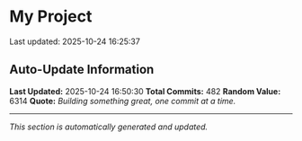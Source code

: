# My Project


Last updated: 2025-10-24 16:25:37









































































































































































































































































































































































































































































































































































































































































































































































































































































































## Auto-Update Information

**Last Updated:** 2025-10-24 16:50:30
**Total Commits:** 482
**Random Value:** 6314
**Quote:** _Building something great, one commit at a time._

---
_This section is automatically generated and updated._